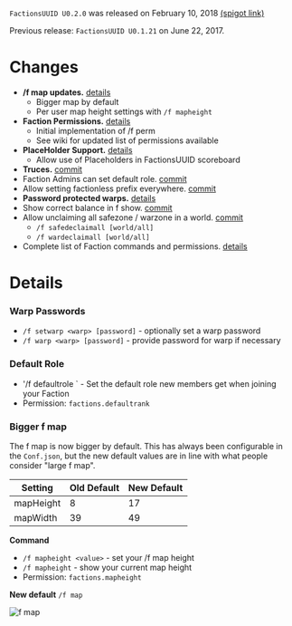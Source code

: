 `FactionsUUID U0.2.0` was released on February 10, 2018 [(spigot link)](https://www.spigotmc.org/resources/factionsuuid.1035/update?update=211156)

Previous release: `FactionsUUID U0.1.21` on June 22, 2017.

# Changes
* **/f map updates.** [details](https://github.com/drtshock/Factions/wiki/_new#bigger-f-map)
  * Bigger map by default
  * Per user map height settings with `/f mapheight`
* **Faction Permissions.** [details](https://github.com/drtshock/Factions/wiki/f-perm)
  * Initial implementation of /f perm
  * See wiki for updated list of permissions available
* **PlaceHolder Support.** [details](https://github.com/drtshock/Factions/wiki/Placeholders)
  * Allow use of Placeholders in FactionsUUID scoreboard
* **Truces.** [commit](https://github.com/drtshock/Factions/commit/7a4ddc6855b58b8949e43cb0b4d57aab552d484e)
* Faction Admins can set default role. [commit](https://github.com/drtshock/Factions/commit/f6bd156f8966424b6b2f4cad5b68f791c8741a95)
* Allow setting factionless prefix everywhere.
 [commit](https://github.com/drtshock/Factions/commit/8fee985e99ae08e09163111c2784a4d464c89b1d)
* **Password protected warps.** [details](https://github.com/drtshock/Factions/wiki/_new#warp-passwords)
* Show correct balance in f show. [commit](https://github.com/drtshock/Factions/commit/9ed7603e38561b4470709207317d46b902d0469c)
* Allow unclaiming all safezone / warzone in a world. [commit](https://github.com/drtshock/Factions/commit/08c099574129a4b5746e7ed3ac2a945a286ff6d1)
  * `/f safedeclaimall [world/all]`
  * `/f wardeclaimall [world/all]`
* Complete list of Faction commands and permissions. [details](https://github.com/drtshock/Factions/wiki/Commands)


# Details

### Warp Passwords
* `/f setwarp <warp> [password]` - optionally set a warp password
* `/f warp <warp> [password]` - provide password for warp if necessary

### Default Role
* '/f defaultrole <role>` - Set the default role new members get when joining your Faction
* Permission: `factions.defaultrank`

### Bigger f map
The f map is now bigger by default. This has always been configurable in the `Conf.json`, but the new default values are in line with what people consider "large f map".

Setting | Old Default | New Default
--- | --- | ---
mapHeight | 8 | 17
mapWidth | 39 | 49

**Command**
* `/f mapheight <value>` - set your /f map height
* `/f mapheight` - show your current map height
* Permission: `factions.mapheight`

**New default** `/f map`

![f map](https://i.imgur.com/aBmoXSq.png)
